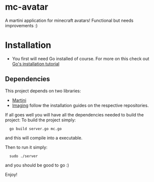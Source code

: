 mc-avatar
=========

A martini application for minecraft avatars! Functional but needs improvements :)

Installation
==========
* You first will need Go installed of course. For more on this check out [Go's installation tutorial](http://golang.org/doc/install)

## Dependencies
 This project depends on two libraries:
* [Martini](http://www.github.com/go-martini/martini)
* [Imaging](http://www.github.com/disintegration/imaging)
follow the installation guides on the respective repositories.

If all goes well you will have all the dependencies needed to build the project:
  To build the project simply:
   ```
     go build server.go mc.go
   ```
 and this will compile into a executable.

 Then to run it simply:
 ```
   sudo ./server
 ```
 and you should be good to go :)

 Enjoy!
